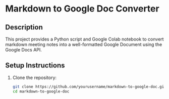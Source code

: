 # Markdown to Google Doc Converter

## Description
This project provides a Python script and Google Colab notebook to convert markdown meeting notes into a well-formatted Google Document using the Google Docs API.

## Setup Instructions

1. Clone the repository:
   ```bash
   git clone https://github.com/yourusername/markdown-to-google-doc.git
   cd markdown-to-google-doc
